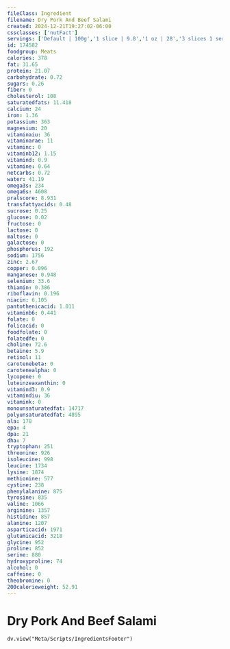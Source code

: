 ```yaml
---
fileClass: Ingredient
filename: Dry Pork And Beef Salami
created: 2024-12-21T19:27:02-06:00
cssclasses: ['nutFact']
servings: ['Default | 100g','1 slice | 9.8','1 oz | 28','3 slices 1 serving | 27']
id: 174582
foodgroup: Meats
calories: 378
fat: 31.65
protein: 21.07
carbohydrate: 0.72
sugars: 0.26
fiber: 0
cholesterol: 108
saturatedfats: 11.418
calcium: 24
iron: 1.36
potassium: 363
magnesium: 20
vitaminaiu: 36
vitaminarae: 11
vitaminc: 0
vitaminb12: 1.15
vitamind: 0.9
vitamine: 0.64
netcarbs: 0.72
water: 41.19
omega3s: 234
omega6s: 4608
pralscore: 8.931
transfattyacids: 0.48
sucrose: 0.25
glucose: 0.02
fructose: 0
lactose: 0
maltose: 0
galactose: 0
phosphorus: 192
sodium: 1756
zinc: 2.67
copper: 0.096
manganese: 0.948
selenium: 33.6
thiamin: 0.386
riboflavin: 0.196
niacin: 6.105
pantothenicacid: 1.011
vitaminb6: 0.441
folate: 0
folicacid: 0
foodfolate: 0
folatedfe: 0
choline: 72.6
betaine: 5.9
retinol: 11
carotenebeta: 0
carotenealpha: 0
lycopene: 0
luteinzeaxanthin: 0
vitamind3: 0.9
vitamindiu: 36
vitamink: 0
monounsaturatedfat: 14717
polyunsaturatedfat: 4895
ala: 178
epa: 4
dpa: 21
dha: 7
tryptophan: 251
threonine: 926
isoleucine: 998
leucine: 1734
lysine: 1874
methionine: 577
cystine: 238
phenylalanine: 875
tyrosine: 835
valine: 1066
arginine: 1357
histidine: 857
alanine: 1207
asparticacid: 1971
glutamicacid: 3218
glycine: 952
proline: 852
serine: 880
hydroxyproline: 74
alcohol: 0
caffeine: 0
theobromine: 0
200calorieweight: 52.91
---
```


# Dry Pork And Beef Salami

```dataviewjs
dv.view("Meta/Scripts/IngredientsFooter")
```